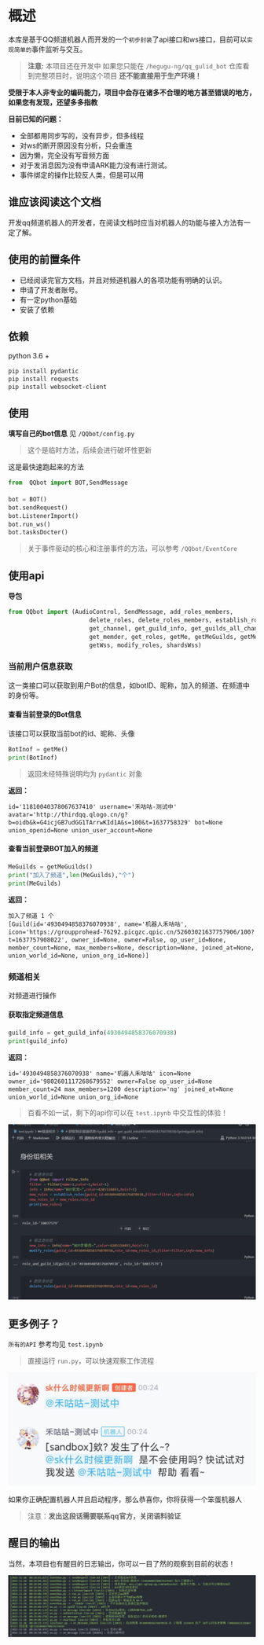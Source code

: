 # 概述
本库是基于QQ频道机器人而开发的一个`初步封装`了api接口和ws接口，目前可以`实现简单的`事件监听与交互。

> **注意:** 本项目还在开发中 如果您只能在 `/hegugu-ng/qq_gulid_bot` 仓库看到完整项目时，说明这个项目 **还不能直接用于生产环境！**

**受限于本人非专业的编码能力，项目中会存在诸多不合理的地方甚至错误的地方，如果您有发现，还望多多指教**

**目前已知的问题：**
* 全部都用同步写的，没有异步，但多线程
* 对ws的断开原因没有分析，只会重连
* 因为懒，完全没有写音频方面
* 对于发消息因为没有申请ARK能力没有进行测试。
* 事件绑定的操作比较反人类，但是可以用

## 谁应该阅读这个文档

开发qq频道机器人的开发者，在阅读文档时应当对机器人的功能与接入方法有一定了解。

## 使用的前置条件

* 已经阅读完官方文档，并且对频道机器人的各项功能有明确的认识。
* 申请了开发者账号。
* 有一定python基础
* 安装了依赖
## 依赖
python 3.6 +

```shell
pip install pydantic
pip install requests
pip install websocket-client
```
## 使用
**填写自己的bot信息**
见 `/QQbot/config.py`
> 这个是临时方法，后续会进行破坏性更新

这是最快速跑起来的方法

```python
from  QQbot import BOT,SendMessage

bot = BOT()
bot.sendRequest()
bot.ListenerImport()
bot.run_ws()
bot.tasksDocter()
```
> 关于事件驱动的核心和注册事件的方法，可以参考 `/QQbot/EventCore`

## 使用api
**导包**
```python
from QQbot import (AudioControl, SendMessage, add_roles_members,
                       delete_roles, delete_roles_members, establish_roles,
                       get_channel, get_guild_info, get_guilds_all_channel,
                       get_memder, get_roles, getMe, getMeGuilds, getMessage,
                       getWss, modify_roles, shardsWss)
```
### 当前用户信息获取
这一类接口可以获取到用户Bot的信息，如botID、昵称，加入的频道、在频道中的身份等。

#### 查看当前登录的Bot信息
该接口可以获取当前bot的id、昵称、头像

```python
BotInof = getMe()
print(BotInof)
```
> 返回未经特殊说明均为 `pydantic` 对象

**返回：**
```
id='11810040378067637410' username='禾咕咕-测试中' avatar='http://thirdqq.qlogo.cn/g?b=oidb&k=G4icjGB7udGG1TArrwKId1A&s=100&t=1637758329' bot=None union_openid=None union_user_account=None
```
#### 查看当前登录BOT加入的频道
```python
MeGuilds = getMeGuilds()
print("加入了频道",len(MeGuilds),"个")
print(MeGuilds)
```
**返回：**
```
加入了频道 1 个
[Guild(id='4930494858376070938', name='机器人禾咕咕', icon='https://groupprohead-76292.picgzc.qpic.cn/52603021637757906/100?t=1637757908022', owner_id=None, owner=False, op_user_id=None, member_count=None, max_members=None, description=None, joined_at=None, union_world_id=None, union_org_id=None)]
```
### 频道相关
对频道进行操作

#### 获取指定频道信息
```python
guild_info = get_guild_info(4930494858376070938)
print(guild_info)
```
**返回：**

```
id='4930494858376070938' name='机器人禾咕咕' icon=None owner_id='9802601117268679552' owner=False op_user_id=None member_count=24 max_members=1200 description='ng' joined_at=None union_world_id=None union_org_id=None
```

> 百看不如一试，剩下的api你可以在 `test.ipynb` 中交互性的体验！

![在笔记本中交互体验所有api](/img/ex_3.png)


## 更多例子？
`所有的API` 参考均见 `test.ipynb`

> 直接运行 `run.py`，可以快速观察工作流程

![效果图](/img/ex_1.jpg)

如果你正确配置机器人并且启动程序，那么恭喜你，你将获得一个笨蛋机器人

> 注意：**发出这段话需要联系qq官方，关闭语料验证**

## 醒目的输出

当然，本项目也有醒目的日志输出，你可以一目了然的观察到目前的状态！

![效果图](/img/ex_2.png)

